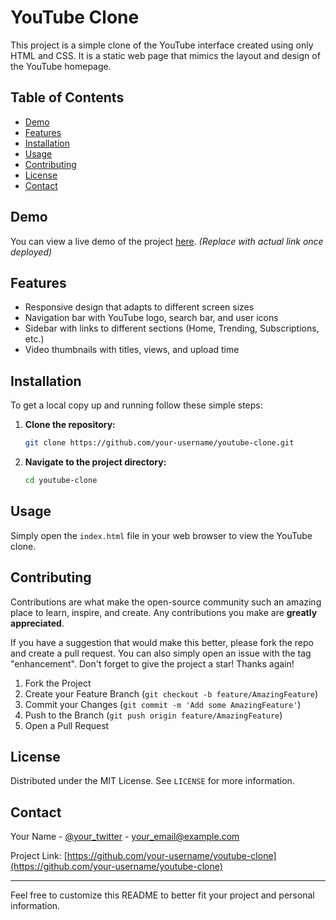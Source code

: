 # YouTube Clone

This project is a simple clone of the YouTube interface created using only HTML and CSS. It is a static web page that mimics the layout and design of the YouTube homepage.

## Table of Contents

- [Demo](#demo)
- [Features](#features)
- [Installation](#installation)
- [Usage](#usage)
- [Contributing](#contributing)
- [License](#license)
- [Contact](#contact)

## Demo

You can view a live demo of the project [here](#). *(Replace with actual link once deployed)*

## Features

- Responsive design that adapts to different screen sizes
- Navigation bar with YouTube logo, search bar, and user icons
- Sidebar with links to different sections (Home, Trending, Subscriptions, etc.)
- Video thumbnails with titles, views, and upload time

## Installation

To get a local copy up and running follow these simple steps:

1. **Clone the repository:**
    ```sh
    git clone https://github.com/your-username/youtube-clone.git
    ```

2. **Navigate to the project directory:**
    ```sh
    cd youtube-clone
    ```

## Usage

Simply open the `index.html` file in your web browser to view the YouTube clone.

## Contributing

Contributions are what make the open-source community such an amazing place to learn, inspire, and create. Any contributions you make are **greatly appreciated**.

If you have a suggestion that would make this better, please fork the repo and create a pull request. You can also simply open an issue with the tag "enhancement". Don't forget to give the project a star! Thanks again!

1. Fork the Project
2. Create your Feature Branch (`git checkout -b feature/AmazingFeature`)
3. Commit your Changes (`git commit -m 'Add some AmazingFeature'`)
4. Push to the Branch (`git push origin feature/AmazingFeature`)
5. Open a Pull Request

## License

Distributed under the MIT License. See `LICENSE` for more information.

## Contact

Your Name - [@your_twitter](https://twitter.com/your_twitter) - your_email@example.com

Project Link: [https://github.com/your-username/youtube-clone](https://github.com/your-username/youtube-clone)

---

Feel free to customize this README to better fit your project and personal information.
